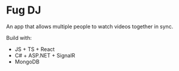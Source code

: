 # Fug DJ
An app that allows multiple people to watch videos together in sync.

Build with:
* JS + TS + React
* C# + ASP.NET + SignalR
* MongoDB
